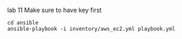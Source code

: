 
lab 11
Make sure to have key first
```
cd ansible
ansible-playbook -i inventory/aws_ec2.yml playbook.yml
```